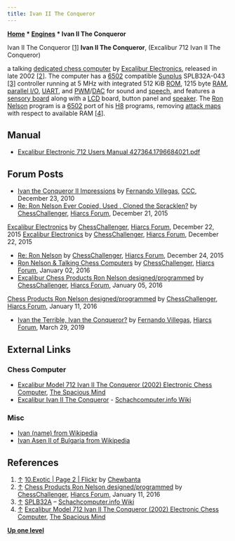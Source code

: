 ```yaml
---
title: Ivan II The Conqueror
---
```

**[Home](Home "Home") \* [Engines](Engines "Engines") \* Ivan II The Conqueror**



 [](https://www.flickr.com/photos/10261668@N05/23920059334/in/album-72157600922174174/) Ivan II The Conqueror <a id="cite-note-1" href="#cite-ref-1">[1]</a> 
**Ivan II The Conqueror**, (Excalibur 712 Ivan II The Conqueror)  

a talking [dedicated chess computer](Dedicated_Chess_Computers "Dedicated Chess Computers") by [Excalibur Electronics](Excalibur_Electronics "Excalibur Electronics"), released in late 2002 <a id="cite-note-2" href="#cite-ref-2">[2]</a>.
The computer has a [6502](6502 "6502") compatible [Sunplus](https://ru.wikipedia.org/wiki/Sunplus) SPLB32A-043 <a id="cite-note-3" href="#cite-ref-3">[3]</a> controller running at 5 MHz with integrated 512 KiB [ROM](Memory#ROM "Memory"), 1215 byte [RAM](Memory#RAM "Memory"), [parallel I/O](https://en.wikipedia.org/wiki/Parallel_I/O), [UART](https://en.wikipedia.org/wiki/Universal_asynchronous_receiver-transmitter), and [PWM](https://en.wikipedia.org/wiki/Pulse-width_modulation)/[DAC](https://en.wikipedia.org/wiki/Digital-to-analog_converter) for sound and [speech](https://en.wikipedia.org/wiki/Speech_synthesis),
and features a [sensory board](Sensory_Board "Sensory Board") along with a [LCD](https://en.wikipedia.org/wiki/Liquid-crystal_display) board, button panel and [speaker](https://en.wikipedia.org/wiki/PC_speaker).
The [Ron Nelson](Ron_Nelson "Ron Nelson") program is a [6502](6502 "6502") port of his [H8](H8 "H8") programs, removing [attack maps](Excalibur_Mirage#AttackMaps "Excalibur Mirage") with respect to available RAM <a id="cite-note-4" href="#cite-ref-4">[4]</a>. 



## Manual


* [Excalibur Electronic 712 Users Manual 427364.1796684021.pdf](https://usermanual.wiki/Excalibur-Electronic/ExcaliburElectronic712UsersManual427364.1796684021.pdf)


## Forum Posts


* [Ivan the Conqueror II Impressions](http://www.talkchess.com/forum3/viewtopic.php?f=2&t=37261) by [Fernando Villegas](Fernando_Villegas "Fernando Villegas"), [CCC](CCC "CCC"), December 23, 2010
* [Re: Ron Nelson Ever Copied, Used , Cloned the Spracklen?](http://www.hiarcs.net/forums/viewtopic.php?t=6768&start=68) by [ChessChallenger](Ron_Nelson "Ron Nelson"), [Hiarcs Forum](Computer_Chess_Forums "Computer Chess Forums"), December 21, 2015


 [Excalibur Electronics](http://www.hiarcs.net/forums/viewtopic.php?t=6768&start=78) by [ChessChallenger](Ron_Nelson "Ron Nelson"), [Hiarcs Forum](Computer_Chess_Forums "Computer Chess Forums"), December 22, 2015
 [Excalibur Electronics](http://www.hiarcs.net/forums/viewtopic.php?t=6768&start=82) by [ChessChallenger](Ron_Nelson "Ron Nelson"), [Hiarcs Forum](Computer_Chess_Forums "Computer Chess Forums"), December 22, 2015
* [Re: Ron Nelson](http://www.hiarcs.net/forums/viewtopic.php?t=6768&start=122) by [ChessChallenger](Ron_Nelson "Ron Nelson"), [Hiarcs Forum](Computer_Chess_Forums "Computer Chess Forums"), December 24, 2015
* [Ron Nelson & Talking Chess Computers](http://www.hiarcs.net/forums/viewtopic.php?t=6768&start=191) by [ChessChallenger](Ron_Nelson "Ron Nelson"), [Hiarcs Forum](Computer_Chess_Forums "Computer Chess Forums"), January 02, 2016
* [Excalibur Chess Products Ron Nelson designed/programmed](http://www.hiarcs.net/forums/viewtopic.php?t=7591) by [ChessChallenger](Ron_Nelson "Ron Nelson"), [Hiarcs Forum](Computer_Chess_Forums "Computer Chess Forums"), January 05, 2016


 [Chess Products Ron Nelson designed/programmed](http://www.hiarcs.net/forums/viewtopic.php?t=7591&start=8) by [ChessChallenger](Ron_Nelson "Ron Nelson"), [Hiarcs Forum](Computer_Chess_Forums "Computer Chess Forums"), January 11, 2016
* [Ivan the Terrible, Ivan the Conqueror?](http://www.hiarcs.net/forums/viewtopic.php?t=9455) by [Fernando Villegas](Fernando_Villegas "Fernando Villegas"), [Hiarcs Forum](Computer_Chess_Forums "Computer Chess Forums"), March 29, 2019


## External Links


### Chess Computer


* [Excalibur Model 712 Ivan II The Conqueror (2002) Electronic Chess Computer](http://www.spacious-mind.com/html/ivan_ii_the_conqueror.html), [The Spacious Mind](The_Spacious_Mind "The Spacious Mind")
* [Excalibur Ivan II The Conqueror](https://www.schach-computer.info/wiki/index.php?title=Excalibur_Ivan_II_The_Conqueror) - [Schachcomputer.info Wiki](https://www.schach-computer.info/wiki/index.php?title=Hauptseite_En)


### Misc


* [Ivan (name) from Wikipedia](https://en.wikipedia.org/wiki/Ivan_(name))
* [Ivan Asen II of Bulgaria from Wikipedia](https://en.wikipedia.org/wiki/Ivan_Asen_II_of_Bulgaria)


## References


1. <a id="cite-ref-1" href="#cite-note-1">↑</a> [10.Exotic | Page 2 | Flickr](https://www.flickr.com/photos/10261668@N05/albums/72157600922174174/page2/) by [Chewbanta](Steve_Blincoe "Steve Blincoe")
2. <a id="cite-ref-2" href="#cite-note-2">↑</a> [Chess Products Ron Nelson designed/programmed](http://www.hiarcs.net/forums/viewtopic.php?t=7591&start=8) by [ChessChallenger](Ron_Nelson "Ron Nelson"), [Hiarcs Forum](Computer_Chess_Forums "Computer Chess Forums"), January 11, 2016
3. <a id="cite-ref-3" href="#cite-note-3">↑</a> [SPLB32A](https://www.schach-computer.info/wiki/index.php/SPLB32A) – [Schachcomputer.info Wiki](https://www.schach-computer.info/wiki/index.php?title=Hauptseite_En)
4. <a id="cite-ref-4" href="#cite-note-4">↑</a> [Excalibur Model 712 Ivan II The Conqueror (2002) Electronic Chess Computer](http://www.spacious-mind.com/html/ivan_ii_the_conqueror.html), [The Spacious Mind](The_Spacious_Mind "The Spacious Mind")

**[Up one level](Engines "Engines")**







 
